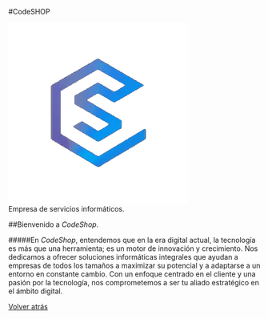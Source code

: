 #CodeSHOP


![CodeShop](assets/icono-logo.gif)  
Empresa de servicios informáticos. 


##Bienvenido a _CodeShop_.


#####En _CodeShop_, entendemos que en la era digital actual, la tecnología es más que una herramienta; es un motor de innovación y crecimiento. Nos dedicamos a ofrecer soluciones informáticas integrales que ayudan a empresas de todos los tamaños a maximizar su potencial y a adaptarse a un entorno en constante cambio. Con un enfoque centrado en el cliente y una pasión por la tecnología, nos comprometemos a ser tu aliado estratégico en el ámbito digital.






[Volver atrás](README.md)


